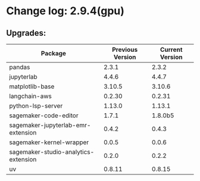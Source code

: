 # Change log: 2.9.4(gpu)

## Upgrades: 

Package | Previous Version | Current Version
---|---|---
pandas|2.3.1|2.3.2
jupyterlab|4.4.6|4.4.7
matplotlib-base|3.10.5|3.10.6
langchain-aws|0.2.30|0.2.31
python-lsp-server|1.13.0|1.13.1
sagemaker-code-editor|1.7.1|1.8.0b5
sagemaker-jupyterlab-emr-extension|0.4.2|0.4.3
sagemaker-kernel-wrapper|0.0.5|0.0.6
sagemaker-studio-analytics-extension|0.2.0|0.2.2
uv|0.8.11|0.8.15
